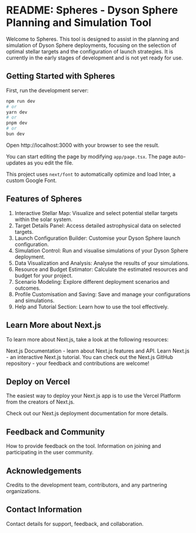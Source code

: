 # README: Spheres - Dyson Sphere Planning and Simulation Tool

Welcome to Spheres. This tool is designed to assist in the planning and simulation of Dyson Sphere deployments, focusing on the selection of optimal stellar targets and the configuration of launch strategies. It is currently in the early stages of development and is not yet ready for use.

## Getting Started with Spheres

First, run the development server:

```bash
npm run dev
# or
yarn dev
# or
pnpm dev
# or
bun dev
```

Open http://localhost:3000 with your browser to see the result.

You can start editing the page by modifying `app/page.tsx`. The page auto-updates as you edit the file.

This project uses `next/font` to automatically optimize and load Inter, a custom Google Font.

## Features of Spheres

1. Interactive Stellar Map: Visualize and select potential stellar targets within the solar system.
2. Target Details Panel: Access detailed astrophysical data on selected targets.
3. Launch Configuration Builder: Customise your Dyson Sphere launch configuration.
4. Simulation Control: Run and visualise simulations of your Dyson Sphere deployment.
5. Data Visualization and Analysis: Analyse the results of your simulations.
6. Resource and Budget Estimator: Calculate the estimated resources and budget for your project.
7. Scenario Modeling: Explore different deployment scenarios and outcomes.
8. Profile Customisation and Saving: Save and manage your configurations and simulations.
9. Help and Tutorial Section: Learn how to use the tool effectively.

## Learn More about Next.js

To learn more about Next.js, take a look at the following resources:

Next.js Documentation - learn about Next.js features and API.
Learn Next.js - an interactive Next.js tutorial.
You can check out the Next.js GitHub repository - your feedback and contributions are welcome!

## Deploy on Vercel

The easiest way to deploy your Next.js app is to use the Vercel Platform from the creators of Next.js.

Check out our Next.js deployment documentation for more details.

## Feedback and Community

How to provide feedback on the tool.
Information on joining and participating in the user community.
## Acknowledgements

Credits to the development team, contributors, and any partnering organizations.
## Contact Information

Contact details for support, feedback, and collaboration.